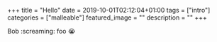 +++
title = "Hello"
date = 2019-10-01T02:12:04+01:00
tags = ["intro"]
categories = ["malleable"]
featured_image = ""
description = ""
+++

Bob :screaming: foo 😭
